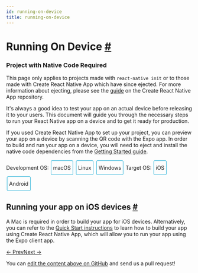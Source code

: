 ```yaml
---
id: running-on-device
title: running-on-device
---
```

<a id="content"></a><h1><a class="anchor" name="running-on-device"></a>Running On Device <a class="hash-link" href="docs/running-on-device.html#running-on-device">#</a></h1><div class="banner-crna-ejected"><h3>Project with Native Code Required</h3><p>This page only applies to projects made with <code>react-native init</code> or to those made with Create React Native App which have since ejected. For more information about ejecting, please see the <a href="https://github.com/react-community/create-react-native-app/blob/master/EJECTING.md" target="_blank">guide</a> on the Create React Native App repository.</p></div><div><p>It's always a good idea to test your app on an actual device before releasing it to your users. This document will guide you through the necessary steps to run your React Native app on a device and to get it ready for production.</p><p>If you used Create React Native App to set up your project, you can preview your app on a device by scanning the QR code with the Expo app. In order to build and run your app on a device, you will need to eject and install the native code dependencies from the <a href="docs/getting-started.html" target="_blank">Getting Started guide</a>.</p><span><div class="toggler">
  <style>
    .toggler a {
      display: inline-block;
      padding: 10px 5px;
      margin: 2px;
      border: 1px solid #05A5D1;
      border-radius: 3px;
      text-decoration: none !important;
    }
    .display-os-mac .toggler .button-mac,
    .display-os-linux .toggler .button-linux,
    .display-os-windows .toggler .button-windows,
    .display-platform-ios .toggler .button-ios,
    .display-platform-android .toggler .button-android {
      background-color: #05A5D1;
      color: white;
    }
    block { display: none; }
    .display-platform-ios.display-os-mac .ios.mac,
    .display-platform-ios.display-os-linux .ios.linux,
    .display-platform-ios.display-os-windows .ios.windows,
    .display-platform-android.display-os-mac .android.mac,
    .display-platform-android.display-os-linux .android.linux,
    .display-platform-android.display-os-windows .android.windows {
      display: block;
    }
  </style>
  <span>Development OS:</span>
  <a href="javascript:void(0);" class="button-mac" onclick="display('os', 'mac')">macOS</a>
  <a href="javascript:void(0);" class="button-linux" onclick="display('os', 'linux')">Linux</a>
  <a href="javascript:void(0);" class="button-windows" onclick="display('os', 'windows')">Windows</a>
  <span>Target OS:</span>
  <a href="javascript:void(0);" class="button-ios" onclick="display('platform', 'ios')">iOS</a>
  <a href="javascript:void(0);" class="button-android" onclick="display('platform', 'android')">Android</a>

</div>

</span><span><block class="linux windows ios">

</block></span><h2><a class="anchor" name="running-your-app-on-ios-devices"></a>Running your app on iOS devices <a class="hash-link" href="docs/running-on-device.html#running-your-app-on-ios-devices">#</a></h2><p>A Mac is required in order to build your app for iOS devices. Alternatively, you can refer to the <a href="docs/getting-started.html" target="_blank">Quick Start instructions</a> to learn how to build your app using Create React Native App, which will allow you to run your app using the Expo client app.</p><span><block class="mac ios">

</block></span><h2><a class="anchor" name="running-your-app-on-ios-devices"></a>Running your app on iOS devices <a class="hash-link" href="docs/running-on-device.html#running-your-app-on-ios-devices">#</a></h2><p>Register for a <a href="https://developer.apple.com/" target="_blank">Apple developer account</a> if you don't have one yet.</p><h3><a class="anchor" name="1-plug-in-your-device-via-usb"></a>1. Plug in your device via USB <a class="hash-link" href="docs/running-on-device.html#1-plug-in-your-device-via-usb">#</a></h3><p>Connect your iOS device to your Mac using a USB to Lightning cable. Navigate to the <code>ios</code> folder in your project, then open the <code>.xcodeproj</code> file within it using Xcode.</p><p>If this is your first time running an app on your iOS device, you may need to register your device for development. Open the <strong>Product</strong> menu from Xcode's menubar, then go to <strong>Destination</strong>. Look for and select your device from the list. Xcode will then register your device for development.</p><h3><a class="anchor" name="2-configure-code-signing"></a>2. Configure code signing <a class="hash-link" href="docs/running-on-device.html#2-configure-code-signing">#</a></h3><p>Select your project in the Xcode Project Navigator, then select your main target (it should share the same name as your project). Look for the "General" tab. Go to "Signing" and make sure your Apple developer account or team is selected under the Team dropdown.</p><p><img src="img/RunningOnDeviceCodeSigning.png" alt=""></p><p>Repeat this step for the Tests target in your project.</p><h3><a class="anchor" name="3-build-and-run-your-app"></a>3. Build and Run your app <a class="hash-link" href="docs/running-on-device.html#3-build-and-run-your-app">#</a></h3><p>If everything is set up correctly, your device will be listed as the build target in the Xcode toolbar, and it will also appear in the Devices pane (<code>⇧⌘2</code>). You can now press the <strong>Build and run</strong> button (<code>⌘R</code>) or select <strong>Run</strong> from the <strong>Product</strong> menu. Your app will launch on your device shortly.</p><p><img src="img/RunningOnDeviceReady.png" alt=""></p><blockquote><p>If you run into any issues, please take a look at Apple's <a href="https://developer.apple.com/library/content/documentation/IDEs/Conceptual/AppDistributionGuide/LaunchingYourApponDevices/LaunchingYourApponDevices.html#//apple_ref/doc/uid/TP40012582-CH27-SW4" target="_blank">Launching Your App on a Device</a> docs.</p></blockquote><span><block class="mac windows linux android">

</block></span><h2><a class="anchor" name="running-your-app-on-android-devices"></a>Running your app on Android devices <a class="hash-link" href="docs/running-on-device.html#running-your-app-on-android-devices">#</a></h2><h3><a class="anchor" name="1-enable-debugging-over-usb"></a>1. Enable Debugging over USB <a class="hash-link" href="docs/running-on-device.html#1-enable-debugging-over-usb">#</a></h3><p>Most Android devices can only install and run apps downloaded from Google Play, by default. You will need to enable USB Debugging on your device in order to install your app during development.</p><p>To enable USB debugging on your device, you will first need to enable the "Developer options" menu by going to <strong>Settings</strong> → <strong>About phone</strong> and then tapping the <code>Build number</code> row at the bottom seven times. You can then go back to <strong>Settings</strong> → <strong>Developer options</strong> to enable "USB debugging".</p><h3><a class="anchor" name="2-plug-in-your-device-via-usb"></a>2. Plug in your device via USB <a class="hash-link" href="docs/running-on-device.html#2-plug-in-your-device-via-usb">#</a></h3><p>Let's now set up an Android device to run our React Native projects. Go ahead and plug in your device via USB to your development machine.</p><span><block class="linux android">

</block></span><p>Next, check the manufacturer code by using <code>lsusb</code> (on mac, you must first <a href="https://github.com/jlhonora/lsusb" target="_blank">install lsusb</a>). <code>lsusb</code> should output something like this:</p><div class="prism language-javascript">$ lsusb
Bus <span class="token number">002</span> Device <span class="token number">002</span><span class="token punctuation">:</span> ID <span class="token number">8087</span><span class="token punctuation">:</span><span class="token number">0024</span> Intel Corp<span class="token punctuation">.</span> Integrated Rate Matching Hub
Bus <span class="token number">002</span> Device <span class="token number">001</span><span class="token punctuation">:</span> ID 1d6b<span class="token punctuation">:</span><span class="token number">0002</span> Linux Foundation <span class="token number">2.0</span> root hub
Bus <span class="token number">001</span> Device <span class="token number">003</span><span class="token punctuation">:</span> ID 22b8<span class="token punctuation">:</span><span class="token number">2e76</span> Motorola PCS
Bus <span class="token number">001</span> Device <span class="token number">002</span><span class="token punctuation">:</span> ID <span class="token number">8087</span><span class="token punctuation">:</span><span class="token number">0024</span> Intel Corp<span class="token punctuation">.</span> Integrated Rate Matching Hub
Bus <span class="token number">001</span> Device <span class="token number">001</span><span class="token punctuation">:</span> ID 1d6b<span class="token punctuation">:</span><span class="token number">0002</span> Linux Foundation <span class="token number">2.0</span> root hub
Bus <span class="token number">004</span> Device <span class="token number">001</span><span class="token punctuation">:</span> ID 1d6b<span class="token punctuation">:</span><span class="token number">0003</span> Linux Foundation <span class="token number">3.0</span> root hub
Bus <span class="token number">003</span> Device <span class="token number">001</span><span class="token punctuation">:</span> ID 1d6b<span class="token punctuation">:</span><span class="token number">0002</span> Linux Foundation <span class="token number">2.0</span> root hub</div><p>These lines represent the USB devices currently connected to your machine.</p><p>You want the line that represents your phone. If you're in doubt, try unplugging your phone and running the command again:</p><div class="prism language-javascript">$ lsusb
Bus <span class="token number">002</span> Device <span class="token number">002</span><span class="token punctuation">:</span> ID <span class="token number">8087</span><span class="token punctuation">:</span><span class="token number">0024</span> Intel Corp<span class="token punctuation">.</span> Integrated Rate Matching Hub
Bus <span class="token number">002</span> Device <span class="token number">001</span><span class="token punctuation">:</span> ID 1d6b<span class="token punctuation">:</span><span class="token number">0002</span> Linux Foundation <span class="token number">2.0</span> root hub
Bus <span class="token number">001</span> Device <span class="token number">002</span><span class="token punctuation">:</span> ID <span class="token number">8087</span><span class="token punctuation">:</span><span class="token number">0024</span> Intel Corp<span class="token punctuation">.</span> Integrated Rate Matching Hub
Bus <span class="token number">001</span> Device <span class="token number">001</span><span class="token punctuation">:</span> ID 1d6b<span class="token punctuation">:</span><span class="token number">0002</span> Linux Foundation <span class="token number">2.0</span> root hub
Bus <span class="token number">004</span> Device <span class="token number">001</span><span class="token punctuation">:</span> ID 1d6b<span class="token punctuation">:</span><span class="token number">0003</span> Linux Foundation <span class="token number">3.0</span> root hub
Bus <span class="token number">003</span> Device <span class="token number">001</span><span class="token punctuation">:</span> ID 1d6b<span class="token punctuation">:</span><span class="token number">0002</span> Linux Foundation <span class="token number">2.0</span> root hub</div><p>You'll see that after removing the phone, the line which has the phone model ("Motorola PCS" in this case) disappeared from the list. This is the line that we care about.</p><p><code>Bus 001 Device 003: ID 22b8:2e76 Motorola PCS</code></p><p>From the above line, you want to grab the first four digits from the device ID:</p><p><code>22b8:2e76</code></p><p>In this case, it's <code>22b8</code>. That's the identifier for Motorola.</p><p>You'll need to input this into your udev rules in order to get up and running:</p><div class="prism language-javascript">echo SUBSYSTEM<span class="token operator">==</span><span class="token string">"usb"</span><span class="token punctuation">,</span> ATTR<span class="token punctuation">{</span>idVendor<span class="token punctuation">}</span><span class="token operator">==</span><span class="token string">"22b8"</span><span class="token punctuation">,</span> MODE<span class="token operator">=</span><span class="token string">"0666"</span><span class="token punctuation">,</span> GROUP<span class="token operator">=</span><span class="token string">"plugdev"</span> <span class="token operator">|</span> sudo tee <span class="token operator">/</span>etc<span class="token operator">/</span>udev<span class="token operator">/</span>rules<span class="token punctuation">.</span>d<span class="token operator">/</span><span class="token number">51</span><span class="token operator">-</span>android<span class="token operator">-</span>usb<span class="token punctuation">.</span>rules</div><p>Make sure that you replace <code>22b8</code> with the identifier you get in the above command.</p><span><block class="mac windows linux android">

</block></span><p>Now check that your device is properly connecting to ADB, the Android Debug Bridge, by running <code>adb devices</code>.</p><div class="prism language-javascript">$ adb devices
List of devices attached
emulator<span class="token number">-5554</span> offline   # Google emulator
14ed2fcc device         # Physical device</div><p>Seeing <code>device</code> in the right column means the device is connected. You must have <strong>only one device connected</strong> at a time.</p><h3><a class="anchor" name="3-run-your-app"></a>3. Run your app <a class="hash-link" href="docs/running-on-device.html#3-run-your-app">#</a></h3><p>Type the following in your command prompt to install and launch your app on the device:</p><div class="prism language-javascript">$ react<span class="token operator">-</span>native run<span class="token operator">-</span>android</div><blockquote><p>If you get a "bridge configuration isn't available" error, see <a href="docs/running-on-device.html#method-1-using-adb-reverse-recommended" target="_blank">Using adb reverse</a>.</p><p>Hint</p><p>You can also use the <code>React Native CLI</code> to generate and run a <code>Release</code> build (e.g. <code>react-native run-android --variant=release</code>).</p></blockquote><span><block class="mac windows linux android ios">

</block></span><span><block class="mac ios">

</block></span><h2><a class="anchor" name="connecting-to-the-development-server"></a>Connecting to the development server <a class="hash-link" href="docs/running-on-device.html#connecting-to-the-development-server">#</a></h2><p>You can also iterate quickly on a device using the development server. You only have to be on the same Wi-Fi network as your computer. Shake your device to open the <a href="docs/debugging.html#accessing-the-in-app-developer-menu" target="_blank">Developer menu</a>, then enable Live Reload. Your app will reload whenever your JavaScript code has changed.</p><p><img src="img/DeveloperMenu.png" alt=""></p><blockquote><p>If you have any issues, ensure that your Mac and device are on the same network and can reach each other. Many open wireless networks with captive portals are configured to prevent devices from reaching other devices on the network. You may use your device's Personal Hotspot feature in this case.</p></blockquote><span><block class="mac windows linux android">

</block></span><h2><a class="anchor" name="connecting-to-the-development-server"></a>Connecting to the development server <a class="hash-link" href="docs/running-on-device.html#connecting-to-the-development-server">#</a></h2><p>You can also iterate quickly on a device by connecting to the development server running on your development machine. There are several ways of accomplishing this, depending on whether you have access to a USB cable or a Wi-Fi network.</p><h3><a class="anchor" name="method-1-using-adb-reverse-recommended"></a>Method 1: Using adb reverse (recommended) <a class="hash-link" href="docs/running-on-device.html#method-1-using-adb-reverse-recommended">#</a></h3><span><block class="mac windows linux android">

</block></span><p>You can use this method if your device is running Android 5.0 (Lollipop) or newer, it has USB debugging enabled, and it is connected via USB to your development machine.</p><span><block class="mac windows linux android">

</block></span><p>Run the following in a command prompt:</p><div class="prism language-javascript">$ adb reverse tcp<span class="token punctuation">:</span><span class="token number">8081</span> tcp<span class="token punctuation">:</span><span class="token number">8081</span></div><p>You can now enable Live reloading from the <a href="docs/debugging.html#accessing-the-in-app-developer-menu" target="_blank">Developer menu</a>. Your app will reload whenever your JavaScript code has changed.</p><h3><a class="anchor" name="method-2-connect-via-wi-fi"></a>Method 2: Connect via Wi-Fi <a class="hash-link" href="docs/running-on-device.html#method-2-connect-via-wi-fi">#</a></h3><p>You can also connect to the development server over Wi-Fi. You'll first need to install the app on your device using a USB cable, but once that has been done you can debug wirelessly by following these instructions. You'll need your development machine's current IP address before proceeding.</p><span><block class="mac android">

</block></span><p>You can find the IP address in <strong>System Preferences</strong> → <strong>Network</strong>.</p><span><block class="windows android">

</block></span><p>Open the command prompt and type <code>ipconfig</code> to find your machine's IP address (<a href="http://windows.microsoft.com/en-us/windows/using-command-line-tools-networking-information" target="_blank">more info</a>).</p><span><block class="linux android">

</block></span><p>Open a terminal and type <code>/sbin/ifconfig</code> to find your machine's IP address.</p><span><block class="mac windows linux android">

</block></span><ol><li>Make sure your laptop and your phone are on the <strong>same</strong> Wi-Fi network.</li><li>Open your React Native app on your device.</li><li>You'll see a <a href="docs/debugging.html#in-app-errors-and-warnings" target="_blank">red screen with an error</a>. This is OK. The following steps will fix that.</li><li>Open the in-app <a href="docs/debugging.html#accessing-the-in-app-developer-menu" target="_blank">Developer menu</a>.</li><li>Go to <strong>Dev Settings</strong> → <strong>Debug server host for device</strong>.</li><li>Type in your machine's IP address and the port of the local dev server (e.g. 10.0.1.1:8081).</li><li>Go back to the <strong>Developer menu</strong> and select <strong>Reload JS</strong>.</li></ol><p>You can now enable Live reloading from the <a href="docs/debugging.html#accessing-the-in-app-developer-menu" target="_blank">Developer menu</a>. Your app will reload whenever your JavaScript code has changed.</p><span><block class="mac ios">

</block></span><h2><a class="anchor" name="building-your-app-for-production"></a>Building your app for production <a class="hash-link" href="docs/running-on-device.html#building-your-app-for-production">#</a></h2><p>You have built a great app using React Native, and you are now itching to release it in the App Store. The process is the same as any other native iOS app, with some additional considerations to take into account.</p><h3><a class="anchor" name="1-enable-app-transport-security"></a>1. Enable App Transport Security <a class="hash-link" href="docs/running-on-device.html#1-enable-app-transport-security">#</a></h3><p>App Transport Security is a security feature introduced in iOS 9 that rejects all HTTP requests that are not sent over HTTPS. This can result in HTTP traffic being blocked, including the developer React Native server. ATS is disabled for <code>localhost</code> by default in React Native projects in order to make development easier.</p><p>You should re-enable ATS prior to building your app for production by removing the <code>localhost</code> entry from the <code>NSExceptionDomains</code> dictionary in your <code>Info.plist</code> file in the <code>ios/</code> folder. You can also re-enable ATS from within Xcode by opening your target properties under the Info pane and editing the App Transport Security Settings entry.</p><blockquote><p>If your application needs to access HTTP resources on production, see <a href="http://ste.vn/2015/06/10/configuring-app-transport-security-ios-9-osx-10-11/" target="_blank">this post</a> to learn how to configure ATS on your project.</p></blockquote><h3><a class="anchor" name="2-configure-release-scheme"></a>2. Configure release scheme <a class="hash-link" href="docs/running-on-device.html#2-configure-release-scheme">#</a></h3><p>Building an app for distribution in the App Store requires using the <code>Release</code> scheme in Xcode. Apps built for <code>Release</code> will automatically disable the in-app Developer menu, which will prevent your users from inadvertently accessing the menu in production. It will also bundle the JavaScript locally, so you can put the app on a device and test whilst not connected to the computer.</p><p>To configure your app to be built using the <code>Release</code> scheme, go to <strong>Product</strong> → <strong>Scheme</strong> → <strong>Edit Scheme</strong>. Select the <strong>Run</strong> tab in the sidebar, then set the Build Configuration dropdown to <code>Release</code>.</p><p><img src="img/ConfigureReleaseScheme.png" alt=""></p><h3><a class="anchor" name="3-build-app-for-release"></a>3. Build app for release <a class="hash-link" href="docs/running-on-device.html#3-build-app-for-release">#</a></h3><p>You can now build your app for release by tapping <code>⌘B</code> or selecting <strong>Product</strong> → <strong>Build</strong> from the menu bar. Once built for release, you'll be able to distribute the app to beta testers and submit the app to the App Store.</p><blockquote><p>You can also use the <code>React Native CLI</code> to perform this operation using the option <code>--configuration</code> with the value <code>Release</code> (e.g. <code>react-native run-ios --configuration Release</code>).</p></blockquote><span><block class="mac windows linux android">

</block></span><h2><a class="anchor" name="building-your-app-for-production"></a>Building your app for production <a class="hash-link" href="docs/running-on-device.html#building-your-app-for-production">#</a></h2><p>You have built a great app using React Native, and you are now itching to release it in the Play Store. The process is the same as any other native Android app, with some additional considerations to take into account. Follow the guide for <a href="docs/signed-apk-android.html" target="_blank">generating a signed APK</a> to learn more.</p><span><script>
// Convert <div>...<span><block /></span>...</div>
// Into <div>...<block />...</div>
var blocks = document.getElementsByTagName('block');
for (var i = 0; i < blocks.length; ++i) {
  var block = blocks[i];
  var span = blocks[i].parentNode;
  var container = span.parentNode;
  container.insertBefore(block, span);
  container.removeChild(span);
}
// Convert <div>...<block />content<block />...</div>
// Into <div>...<block>content</block><block />...</div>
blocks = document.getElementsByTagName('block');
for (var i = 0; i < blocks.length; ++i) {
  var block = blocks[i];
  while (block.nextSibling && block.nextSibling.tagName !== 'BLOCK') {
    block.appendChild(block.nextSibling);
  }
}
function display(type, value) {
  var container = document.getElementsByTagName('block')[0].parentNode;
  container.className = 'display-' + type + '-' + value + ' ' +
    container.className.replace(RegExp('display-' + type + '-[a-z]+ ?'), '');
}

// If we are coming to the page with a hash in it (i.e. from a search, for example), try to get
// us as close as possible to the correct platform and dev os using the hashtag and block walk up.
var foundHash = false;
if (window.location.hash !== '' && window.location.hash !== 'content') { // content is default
  var hashLinks = document.querySelectorAll('a.hash-link');
  for (var i = 0; i < hashLinks.length && !foundHash; ++i) {
    if (hashLinks[i].hash === window.location.hash) {
      var parent = hashLinks[i].parentElement;
      while (parent) {
        if (parent.tagName === 'BLOCK') {
          var devOS = null;
          var targetPlatform = null;
          // Could be more than one target os and dev platform, but just choose some sort of order
          // of priority here.

          // Dev OS
          if (parent.className.indexOf('mac') > -1) {
            devOS = 'mac';
          } else if (parent.className.indexOf('linux') > -1) {
            devOS = 'linux';
          } else if (parent.className.indexOf('windows') > -1) {
            devOS = 'windows';
          } else {
            break; // assume we don't have anything.
          }

          // Target Platform
          if (parent.className.indexOf('ios') > -1) {
            targetPlatform = 'ios';
          } else if (parent.className.indexOf('android') > -1) {
            targetPlatform = 'android';
          } else {
            break; // assume we don't have anything.
          }
          // We would have broken out if both targetPlatform and devOS hadn't been filled.
          display('os', devOS);
          display('platform', targetPlatform);      
          foundHash = true;
          break;
        }
        parent = parent.parentElement;
      }
    }
  }
}
// Do the default if there is no matching hash
if (!foundHash) {
  var isMac = navigator.platform === 'MacIntel';
  var isWindows = navigator.platform === 'Win32';
  display('os', isMac ? 'mac' : (isWindows ? 'windows' : 'linux'));
  display('platform', isMac ? 'ios' : 'android');
}
</script>
</span></div><div class="docs-prevnext"><a class="docs-prev" href="docs/integration-with-existing-apps.html#content">← Prev</a><a class="docs-next" href="docs/upgrading.html#content">Next →</a></div><p class="edit-page-block">You can <a target="_blank" href="https://github.com/facebook/react-native/blob/master/docs/RunningOnDevice.md">edit the content above on GitHub</a> and send us a pull request!</p>